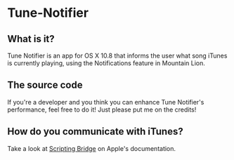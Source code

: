 Tune-Notifier
=============

## What is it?
Tune Notifier is an app for OS X 10.8 that informs the user what song iTunes is currently playing, using the Notifications feature in Mountain Lion.

## The source code
If you're a developer and you think you can enhance Tune Notifier's performance, feel free to do it! Just please put me on the credits! 

## How do you communicate with iTunes?
Take a look at [Scripting Bridge](https://developer.apple.com/library/mac/#documentation/Cocoa/Conceptual/ScriptingBridgeConcepts/Introduction/Introduction.html) on Apple's documentation.